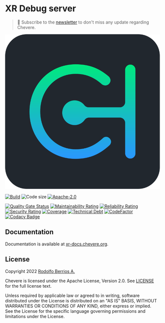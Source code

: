 # XR Debug server

> 🔔 Subscribe to the [newsletter](https://newsletter.chevereto.com/subscription?f=gTmksA6763vPCG763763kYCOTgWu6Kx4BPohVDY97aHddrqis6B763cHay8dhtmMKlI6r3vUfGREZmSvDNNGj3MlrRJV7A) to don't miss any update regarding Chevere.

![Chevere](chevere.svg)

[![Build](https://img.shields.io/github/workflow/status/chevere/xr-server/Test?style=flat-square)](https://github.com/chevere/xr-server/actions) ![Code size](https://img.shields.io/github/languages/code-size/chevere/xr-server?style=flat-square) [![Apache-2.0](https://img.shields.io/github/license/chevere/xr-server?style=flat-square)](LICENSE)

[![Quality Gate Status](https://sonarcloud.io/api/project_badges/measure?project=chevere_xr-server&metric=alert_status)](https://sonarcloud.io/dashboard?id=chevere_xr-server) [![Maintainability Rating](https://sonarcloud.io/api/project_badges/measure?project=chevere_xr-server&metric=sqale_rating)](https://sonarcloud.io/dashboard?id=chevere_xr-server) [![Reliability Rating](https://sonarcloud.io/api/project_badges/measure?project=chevere_xr-server&metric=reliability_rating)](https://sonarcloud.io/dashboard?id=chevere_xr-server) [![Security Rating](https://sonarcloud.io/api/project_badges/measure?project=chevere_xr-server&metric=security_rating)](https://sonarcloud.io/dashboard?id=chevere_xr-server) [![Coverage](https://sonarcloud.io/api/project_badges/measure?project=chevere_xr-server&metric=coverage)](https://sonarcloud.io/dashboard?id=chevere_xr-server) [![Technical Debt](https://sonarcloud.io/api/project_badges/measure?project=chevere_xr-server&metric=sqale_index)](https://sonarcloud.io/dashboard?id=chevere_xr-server) [![CodeFactor](https://www.codefactor.io/repository/github/chevere/xr-server/badge)](https://www.codefactor.io/repository/github/chevere/xr-server) [![Codacy Badge](https://app.codacy.com/project/badge/Grade/66dc8822bf674a08a43054b9a3700626)](https://www.codacy.com/gh/chevere/xr-server/dashboard)

## Documentation

Documentation is available at [xr-docs.chevere.org](https://xr-docs.chevere.org/).

## License

Copyright 2022 [Rodolfo Berrios A.](https://rodolfoberrios.com/)

Chevere is licensed under the Apache License, Version 2.0. See [LICENSE](LICENSE) for the full license text.

Unless required by applicable law or agreed to in writing, software distributed under the License is distributed on an "AS IS" BASIS, WITHOUT WARRANTIES OR CONDITIONS OF ANY KIND, either express or implied. See the License for the specific language governing permissions and limitations under the License.
